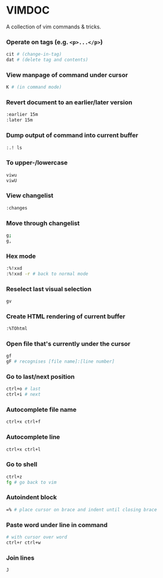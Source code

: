 # VIMDOC

A collection of vim commands & tricks.

### Operate on tags (e.g. `<p>...</p>`)
```bash
cit # (change-in-tag)
dat # (delete tag and contents)
```

### View manpage of command under cursor
```bash
K # (in command mode)
```

### Revert document to an earlier/later version
```bash
:earlier 15m
:later 15m
```

### Dump output of command into current buffer
```bash
:.! ls
```

### To upper-/lowercase
```bash
viwu
viwU
```

### View changelist
```bash
:changes
```

### Move through changelist
```bash
g;
g,
```

### Hex mode
```bash
:%!xxd
:%!xxd -r # back to normal mode
```

### Reselect last visual selection
```bash
gv
```

### Create HTML rendering of current buffer
```bash
:%TOhtml
```

### Open file that's currently under the cursor
```bash
gf
gF # recognises [file name]:[line number]
```

### Go to last/next position
```bash
ctrl+o # last
ctrl+i # next
```

### Autocomplete file name
```bash
ctrl+x ctrl+f
```

### Autocomplete line
```bash
ctrl+x ctrl+l
```

### Go to shell
```bash
ctrl+z
fg # go back to vim
```

### Autoindent block
```bash
=% # place cursor on brace and indent until closing brace
```

### Paste word under line in command
```bash
# with cursor over word
ctrl+r ctrl+w
```

### Join lines
```bash
J
```
